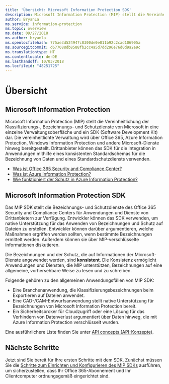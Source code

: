 ```yaml
---
title: 'Übersicht: Microsoft Information Protection SDK'
description: Microsoft Information Protection (MIP) stellt die Vereinheitlichung der Klassifizierungs-, Bezeichnungs- und Schutzdienste von Microsoft in eine einzelne Verwaltungsoberfläche und ein SDK (Software Development Kit) dar.
author: BryanLa
ms.service: information-protection
ms.topic: overview
ms.date: 09/27/2018
ms.author: bryanla
ms.openlocfilehash: 775ae3d524947c8300de0e011b92c2cad106905a
ms.sourcegitcommit: d677088db8588fb2cc4a5d7dd296e76d0d9a2e9c
ms.translationtype: HT
ms.contentlocale: de-DE
ms.lasthandoff: 10/03/2018
ms.locfileid: "48251725"
---
```

# <a name="overview"></a>Übersicht

## <a name="microsoft-information-protection"></a>Microsoft Information Protection

Microsoft Information Protection (MIP) stellt die Vereinheitlichung der Klassifizierungs-, Bezeichnungs- und Schutzdienste von Microsoft in eine einzelne Verwaltungsoberfläche und ein SDK (Software Development Kit) dar. Die vereinheitlichte Verwaltung wird über Office 365, Azure Information Protection, Windows Information Protection und andere Microsoft-Dienste hinweg bereitgestellt. Drittanbieter können das SDK für die Integration in Anwendungen mithilfe eines konsistenten Standardschemas für die Bezeichnung von Daten und eines Standardschutzdiensts verwenden.

* [Was ist Office 365 Security and Compliance Center?](https://docs.microsoft.com/office365/securitycompliance/)
* [Was ist Azure Information Protection?](/azure/information-protection/understand-explore/what-is-information-protection)
* [Wie funktioniert der Schutz in Azure Information Protection?](/azure/information-protection/understand-explore/what-is-information-protection#how-data-is-protected)

## <a name="microsoft-information-protection-sdk"></a>Microsoft Information Protection SDK

Das MIP SDK stellt die Bezeichnungs- und Schutzdienste des Office 365 Security and Compliance Centers für Anwendungen und Dienste von Drittanbietern zur Verfügung. Entwickler können das SDK verwenden, um native Unterstützung für das Anwenden von Bezeichnungen und Schutz auf Dateien zu erstellen. Entwickler können darüber argumentieren, welche Maßnahmen ergriffen werden sollten, wenn bestimmte Bezeichnungen ermittelt werden. Außerdem können sie über MIP-verschlüsselte Informationen diskutieren. 

Die Bezeichnungen und der Schutz, die auf Informationen der Microsoft-Dienste angewendet werden, sind **konsistent**. Die Konsistenz ermöglicht Anwendungen und Diensten, die MIP unterstützen, Bezeichnungen auf eine allgemeine, vorhersehbare Weise zu lesen und zu schreiben.

Folgende gehören zu den allgemeinen Anwendungsfällen von MIP SDK:

* Eine Branchenanwendung, die Klassifizierungsbezeichnungen beim Exportieren auf Dateien anwendet.
* Eine CAD-/CAM-Entwurfsanwendung stellt native Unterstützung für Bezeichnungen von Microsoft Information Protection bereit.
* Ein Sicherheitsbroker für Cloudzugriff oder eine Lösung für das Verhindern von Datenverlust argumentiert über Daten hinweg, die mit Azure Information Protection verschlüsselt wurden.

Eine ausführlichere Liste finden Sie unter [API concepts (API-Konzepte)](concept-apis-use-cases.md).

## <a name="next-steps"></a>Nächste Schritte

Jetzt sind Sie bereit für Ihre ersten Schritte mit dem SDK. Zunächst müssen Sie die [Schritte zum Einrichten und Konfigurieren des MIP SDKs](setup-configure-mip.md) ausführen, um sicherzustellen, dass Ihr Office 365-Abonnement und Ihr Clientcomputer ordnungsgemäß eingerichtet sind.

